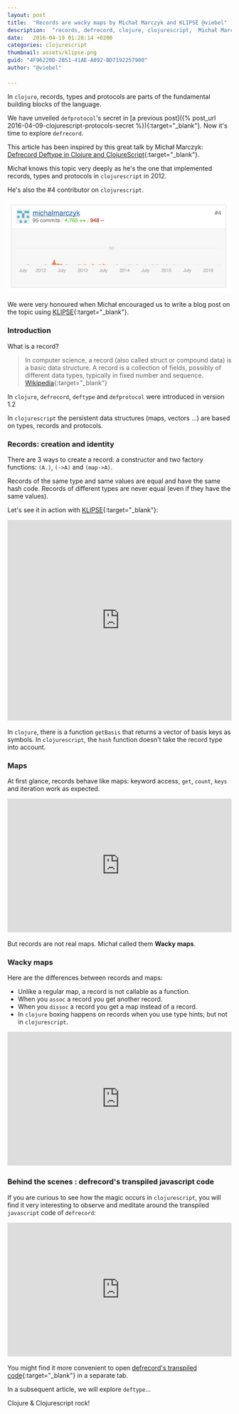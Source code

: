 ```yaml
---
layout: post
title:  "Records are wacky maps by Michał Marczyk and KLIPSE @viebel"
description:  "records, defrecord, clojure, clojurescript,  Michał Marczyk"
date:   2016-04-19 01:28:14 +0200
categories: clojurescript
thumbnail: assets/klipse.png
guid: "4F96220D-2B51-41AE-A092-BD7192257900"
author: "@viebel"

---
```


In `clojure`, records, types and protocols are parts of the fundamental building blocks of the language.

We have unveiled `defprotocol`'s secret in [a previous post]({% post_url 2016-04-09-clojurescript-protocols-secret  %}){:target="_blank"}. Now it's time to explore `defrecord`.

This article has been inspired by this great talk by Michał Marczyk: [Defrecord Deftype in Clojure and ClojureScript](https://youtu.be/vZtkqDIicqI){:target="_blank"}.

Michał knows this topic very deeply as he's the one that implemented records, types and protocols in `clojurescript` in 2012.

He's also the #4 contributor on `clojurescript`.

![Michal Marczyk](/assets/michalmarczyk.jpg)


We were very honoured when Michał encouraged us to write a blog post on the topic using [KLIPSE][app-url]{:target="_blank"}.

### Introduction

What is a record?

> In computer science, a record (also called struct or compound data) is a basic data structure. A record is a collection of fields, possibly of different data types, typically in fixed number and sequence. [Wikipedia](https://en.wikipedia.org/wiki/Record_(computer_science)){:target="_blank"} 

In `clojure`, `defrecord`, `deftype` and `defprotocol` were introduced in version 1.2

In `clojurescript` the persistent data structures (maps, vectors ...) are based on types, records and protocols.

### Records: creation and identity

There are 3 ways to create a record: a constructor and two factory functions: `(A.)`, `(->A)` and `(map->A)`.

Records of the same type and same values are equal and have the same hash code.
Records of different types are never equal (even if they have the same values).


Let's see it in action with [KLIPSE](http://app.klipse.tech/?cljs_in=(ns%20my.records%24macros)%20%0A(defmacro%20disp%20%5B%26%20forms%5D%20(cons%20%60str%20(for%20%5Bform%20forms%5D%20%60(str%20(pr-str%20'~form)%20%22%20%3D%3E%20%22%20(pr-str%20~form)%20%22%5Cn%22))))%0A%0A(defrecord%20A%20%5Bx%5D)%0A(defrecord%20B%20%5Bx%5D)%0A(def%20a%20(A.%201))%0A(def%20aa%20(map-%3EA%20%7B%3Ax%201%7D))%0A(def%20aaa%20(-%3EA%201))%0A(def%20b%20(B.%201))%0A%0A(my.records%2Fdisp%0A%20%20%5Ba%20b%5D%0A%20%20(record%3F%20a)%0A%20%20(map%20hash%20%5Ba%20aa%20aaa%20b%5D)%0A%20%20(%3D%20a%20aaa%20aa)%0A%20%20(%3D%20a%20b))&eval_only=1){:target="_blank"}:

<iframe frameborder="0" width="100%" height="450px"
    src= 
    "http://app.klipse.tech/?cljs_in=(ns%20my.records%24macros)%20%0A(defmacro%20disp%20%5B%26%20forms%5D%20(cons%20%60str%20(for%20%5Bform%20forms%5D%20%60(str%20(pr-str%20'~form)%20%22%20%3D%3E%20%22%20(pr-str%20~form)%20%22%5Cn%22))))%0A%0A(defrecord%20A%20%5Bx%5D)%0A(defrecord%20B%20%5Bx%5D)%0A(def%20a%20(A.%201))%0A(def%20aa%20(map-%3EA%20%7B%3Ax%201%7D))%0A(def%20aaa%20(-%3EA%201))%0A(def%20b%20(B.%201))%0A%0A(my.records%2Fdisp%0A%20%20%5Ba%20b%5D%0A%20%20(record%3F%20a)%0A%20%20(map%20hash%20%5Ba%20aa%20aaa%20b%5D)%0A%20%20(%3D%20a%20aaa%20aa)%0A%20%20(%3D%20a%20b))&eval_only=1">
</iframe>


In `clojure`, there is a function `getBasis` that returns a vector of basis keys as symbols.
In `clojurescript`, the `hash` function doesn't take the record type into account.

### Maps

At first glance, records behave like maps: keyword access, `get`, `count`, `keys` and iteration work as expected.

<iframe frameborder="0" width="100%" height="300px"
    src= 
    "http://app.klipse.tech/?cljs_in=(ns%20my.records%24macros)%0A(defmacro%20disp%20%5B%26%20forms%5D%20(cons%20%60str%20(for%20%5Bform%20forms%5D%20%60(str%20(pr-str%20'~form)%20%22%20%3D%3E%20%22%20(pr-str%20~form)%20%22%5Cn%22))))%0A%0A(defrecord%20A%20%5Bx%5D)%0A(def%20a%20(A.%201))%0A%0A(my.records%2Fdisp%0A%20%20%5B(%3Ax%20a)%20(get%20a%20%3Ay%20%22n%2Fa%22)%5D%0A%20%20%5B(keys%20a)%20(count%20a)%5D%0A%20%20(map%20(fn%20%5B%5Bk%20v%5D%5D%20%5Bk%20(inc%20v)%5D)%20a))&eval_only=1">
</iframe>

But records are not real maps. Michał called them **Wacky maps**.

### Wacky maps

Here are the differences between records and maps:

- Unlike a regular map, a record is not callable as a function.
- When you `assoc` a record you get another record.
- When you `dissoc` a record you get a map instead of a record.
- In `clojure` boxing happens on records when you use type hints; but not in `clojurescript`.

<iframe frameborder="0" width="100%" height="300px"
    src= 
    "http://app.klipse.tech/?cljs_in=(ns%20my.records%24macros)%0A%0A(defmacro%20disp%20%5B%26%20forms%5D%0A%20%20(cons%20%60str%20(for%20%5Bform%20forms%5D%0A%20%20%20%20%20%20%20%20%20%20%20%20%20%20%20%60(str%20(pr-str%20'~form)%20%22%20%3D%3E%20%22%20(pr-str%20~form)%20%22%5Cn%22))))%0A%0A(defrecord%20A%20%5Bx%20y%5D)%0A(def%20a%20(A.%201%202))%0A%0A%0A(my.records%2Fdisp%0A%20%20(assoc%20a%20%3Az%20%22zzz%22)%0A%20%20(dissoc%20a%20%3Ax))%0A%20%20%0A&eval_only=1">
</iframe>


### Behind the scenes : defrecord's transpiled javascript code

If you are curious to see how the magic occurs in `clojurescript`, you will find it very interesting to observe and meditate around the transpiled `javascript` code of `defrecord`:

<iframe frameborder="0" width="100%" height="300px"
    src= 
    "http://app.klipse.tech/?cljs_in=(defrecord%20A%20%5Bx%5D)&js_only=1">
</iframe>

You might find it more convenient to open [defrecord's transpiled code]( http://app.klipse.tech/?cljs_in=(defrecord%20A%20%5Bx%5D)&js_only=1){:target="_blank"} in a separate tab.

In a subsequent article, we will explore `deftype`...

Clojure & Clojurescript rock!

[app-url-static]: http://app.klipse.tech?blog=klipse&js_only=1
[app-url]: http://app.klipse.tech?blog=klipse&static-fns=true&js_only=1

